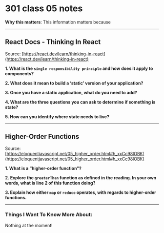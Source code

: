 # 301 class 05 notes

**Why this matters**: This information matters because 

------------------------------------

## React Docs - Thinking In React

Source: [https://react.dev/learn/thinking-in-react](https://react.dev/learn/thinking-in-react)

**1. What is the `single responsibility principle` and how does it apply to components?**



**2. What does it mean to build a ‘static’ version of your application?**



**3. Once you have a static application, what do you need to add?**



**4. What are the three questions you can ask to determine if something is state?**



**5. How can you identify where state needs to live?**


----------------------------

## Higher-Order Functions

Source: [https://eloquentjavascript.net/05_higher_order.html#h_xxCc98lOBK](https://eloquentjavascript.net/05_higher_order.html#h_xxCc98lOBK)

**1. What is a “higher-order function”?**



**2. Explore the `greaterThan` function as defined in the reading. In your own words, what is line 2 of this function doing?**



**3. Explain how either `map` or `reduce` operates, with regards to higher-order functions.**



------------------------------------
### Things I Want To Know More About:
Nothing at the moment!